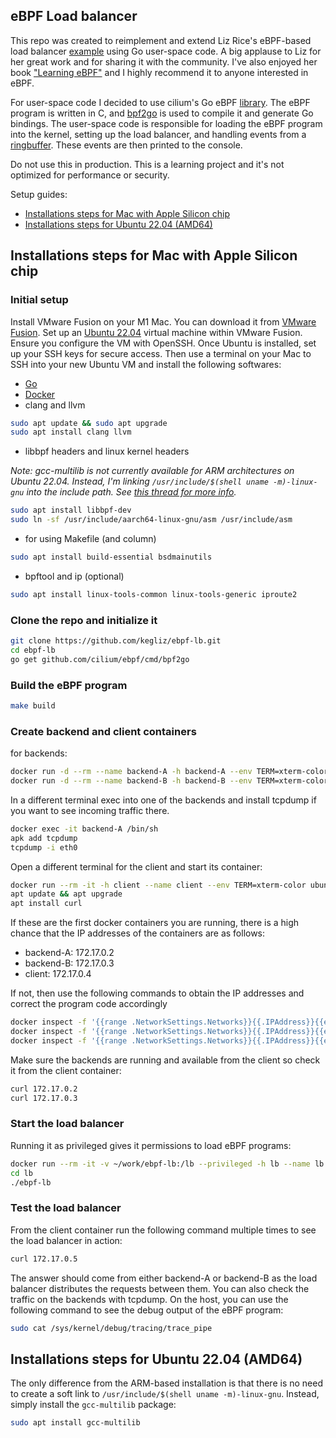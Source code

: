 ## eBPF Load balancer

This repo was created to reimplement and extend Liz Rice's eBPF-based load balancer [example](https://www.youtube.com/watch?v=L3_AOFSNKK8) using Go user-space code. A big applause to Liz for her great work and for sharing it with the community. I've also enjoyed her book ["Learning eBPF"](https://learning.oreilly.com/library/view/learning-ebpf/9781098135119/) and I highly recommend it to anyone interested in eBPF.

For user-space code I decided to use cilium's Go eBPF [library](https://ebpf-go.dev/). The eBPF program is written in C, and [bpf2go](https://github.com/cilium/ebpf/tree/main/cmd/bpf2go) is used to compile it and generate Go bindings. The user-space code is responsible for loading the eBPF program into the kernel, setting up the load balancer, and handling events from a [ringbuffer](https://www.kernel.org/doc/html/latest/bpf/ringbuf.html). These events are then printed to the console.

Do not use this in production. This is a learning project and it's not optimized for performance or security.

Setup guides:
- [Installations steps for Mac with Apple Silicon chip](#installations-steps-for-mac-with-apple-silicon-chip)
- [Installations steps for Ubuntu 22.04 (AMD64)](#installations-steps-for-ubuntu-2204-amd64)


## Installations steps for Mac with Apple Silicon chip
### Initial setup
Install VMware Fusion on your M1 Mac. You can download it from [VMware Fusion](https://www.vmware.com/products/fusion/fusion-evaluation.html).
Set up an [Ubuntu 22.04](https://cdimage.ubuntu.com/releases/22.04.4/release/) virtual machine within VMware Fusion. Ensure you configure the VM with OpenSSH. Once Ubuntu is installed, set up your SSH keys for secure access. Then use a terminal on your Mac to SSH into your new Ubuntu VM and install the following softwares:
- [Go](https://go.dev/wiki/Ubuntu) 
- [Docker](https://docs.docker.com/engine/install/ubuntu/)
- clang and llvm
```bash
sudo apt update && sudo apt upgrade
sudo apt install clang llvm
```
- libbpf headers and linux kernel headers

*Note: gcc-multilib is not currently available for ARM architectures on Ubuntu 22.04. Instead, I'm linking `/usr/include/$(shell uname -m)-linux-gnu` into the include path. See [this thread for more info](https://patchwork.ozlabs.org/project/netdev/patch/20200311123421.3634-1-tklauser@distanz.ch/).* 
```bash
sudo apt install libbpf-dev
sudo ln -sf /usr/include/aarch64-linux-gnu/asm /usr/include/asm
```
- for using Makefile (and column)
```bash
sudo apt install build-essential bsdmainutils
```
- bpftool and ip (optional)
```bash
sudo apt install linux-tools-common linux-tools-generic iproute2
```

### Clone the repo and initialize it
```bash
git clone https://github.com/kegliz/ebpf-lb.git
cd ebpf-lb
go get github.com/cilium/ebpf/cmd/bpf2go 
```

### Build the eBPF program
```bash
make build
```

### Create backend and client containers

for backends:
```bash
docker run -d --rm --name backend-A -h backend-A --env TERM=xterm-color nginxdemos/hello:plain-text
docker run -d --rm --name backend-B -h backend-B --env TERM=xterm-color nginxdemos/hello:plain-text
```

In a different terminal exec into one of the backends and install tcpdump if you want to see incoming traffic there.
```bash
docker exec -it backend-A /bin/sh 
apk add tcpdump
tcpdump -i eth0
```

Open a different terminal for the client and start its container:
```bash
docker run --rm -it -h client --name client --env TERM=xterm-color ubuntu:jammy
apt update && apt upgrade 
apt install curl
```

If these are the first docker containers you are running, there is a high chance that the IP addresses of the containers are as follows:
- backend-A: 172.17.0.2
- backend-B: 172.17.0.3
- client: 172.17.0.4

If not, then use the following commands to obtain the IP addresses and correct the program code accordingly
```bash
docker inspect -f '{{range .NetworkSettings.Networks}}{{.IPAddress}}{{end}}' backend-A
docker inspect -f '{{range .NetworkSettings.Networks}}{{.IPAddress}}{{end}}' backend-B
docker inspect -f '{{range .NetworkSettings.Networks}}{{.IPAddress}}{{end}}' client
```

Make sure the backends are running and available from the client so check it from the client container:
```bash
curl 172.17.0.2
curl 172.17.0.3
```

### Start the load balancer

Running it as privileged gives it permissions to load eBPF programs: 

```bash
docker run --rm -it -v ~/work/ebpf-lb:/lb --privileged -h lb --name lb --env TERM=xterm-color ubuntu:jammy
cd lb
./ebpf-lb
```

### Test the load balancer
From the client container run the following command multiple times to see the load balancer in action:
```bash
curl 172.17.0.5
```
The answer should come from either backend-A or backend-B as the load balancer distributes the requests between them.
You can also check the traffic on the backends with tcpdump. On the host, you can use the following command to see the debug output of the eBPF program:
```bash
sudo cat /sys/kernel/debug/tracing/trace_pipe
```

## Installations steps for Ubuntu 22.04 (AMD64)

The only difference from the ARM-based installation is that there is no need to create a soft link to `/usr/include/$(shell uname -m)-linux-gnu`. Instead, simply install the `gcc-multilib` package:
```bash
sudo apt install gcc-multilib
```


